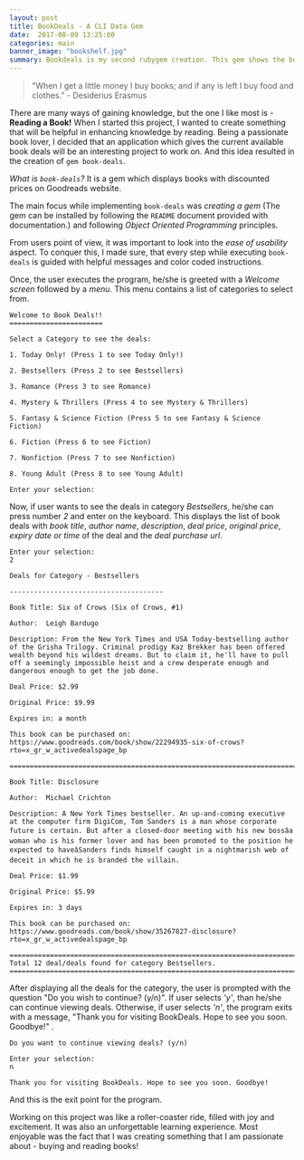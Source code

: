 ```yaml
---
layout: post
title: BookDeals - A CLI Data Gem
date:  2017-08-09 13:25:00
categories: main
banner_image: "bookshelf.jpg"
summary: Bookdeals is my second rubygem creation. This gem shows the book deals hosted on Goodreads website.
---
```


>"When I get a little money I buy books; and if any is left I buy food and clothes." - Desiderius Erasmus

There are many ways of gaining knowledge, but the one I like most is - **Reading a Book!** When I started this project, I wanted to create something that will be helpful in enhancing knowledge by reading. Being a passionate book lover, I decided that an application which gives the current available book deals will be an interesting project to work on. And this idea resulted in the creation of `gem book-deals`.

_What is `book-deals`?_  It is a gem which displays books with discounted prices on Goodreads website.

The main focus while implementing `book-deals` was _creating a gem_ (The gem can be installed by following the `README` document provided with documentation.) and following _Object Oriented Programming_ principles.

From users point of view, it was important to look into the _ease of usability_ aspect. To conquer this, I made sure, that every step while executing `book-deals` is guided with helpful messages and color coded instructions.

Once, the user executes the program, he/she is greeted with a _Welcome screen_ followed by a _menu_. This menu contains a list of categories to select from.

```shell
Welcome to Book Deals!!
=======================

Select a Category to see the deals:

1. Today Only! (Press 1 to see Today Only!)

2. Bestsellers (Press 2 to see Bestsellers)

3. Romance (Press 3 to see Romance)

4. Mystery & Thrillers (Press 4 to see Mystery & Thrillers)

5. Fantasy & Science Fiction (Press 5 to see Fantasy & Science Fiction)

6. Fiction (Press 6 to see Fiction)

7. Nonfiction (Press 7 to see Nonfiction)

8. Young Adult (Press 8 to see Young Adult)

Enter your selection:

```

Now, if user wants to see the deals in category _Bestsellers_, he/she can press number _2_ and enter on the keyboard.
This displays the list of book deals with _book title_, _author name_, _description_, _deal price_, _original price_, _expiry date or time_ of the deal and the _deal purchase url_.

```shell
Enter your selection:
2

Deals for Category - Bestsellers

--------------------------------------

Book Title: Six of Crows (Six of Crows, #1)

Author:  Leigh Bardugo

Description: From the New York Times and USA Today-bestselling author of the Grisha Trilogy. Criminal prodigy Kaz Brekker has been offered wealth beyond his wildest dreams. But to claim it, he'll have to pull off a seemingly impossible heist and a crew desperate enough and dangerous enough to get the job done.

Deal Price: $2.99

Original Price: $9.99

Expires in: a month

This book can be purchased on: https://www.goodreads.com/book/show/22294935-six-of-crows?rto=x_gr_w_activedealspage_bp

==============================================================================

Book Title: Disclosure

Author:  Michael Crichton

Description: A New York Times bestseller. An up-and-coming executive at the computer firm DigiCom, Tom Sanders is a man whose corporate future is certain. But after a closed-door meeting with his new bossâa woman who is his former lover and has been promoted to the position he expected to haveâSanders finds himself caught in a nightmarish web of deceit in which he is branded the villain.

Deal Price: $1.99

Original Price: $5.99

Expires in: 3 days

This book can be purchased on: https://www.goodreads.com/book/show/35267827-disclosure?rto=x_gr_w_activedealspage_bp

==============================================================================
Total 12 deal/deals found for category Bestsellers.
==============================================================================
```

After displaying all the deals for the category, the user is prompted with the question "Do you wish to continue? (y/n)". If user selects _'y'_, than he/she can continue viewing deals. Otherwise, if user selects _'n'_, the program exits with a message, "Thank you for visiting BookDeals. Hope to see you soon. Goodbye!" .

```shell
Do you want to continue viewing deals? (y/n)

Enter your selection:
n

Thank you for visiting BookDeals. Hope to see you soon. Goodbye!
```
And this is the exit point for the program.

  Working on this project was like a roller-coaster ride, filled with joy and excitement. It was also an unforgettable learning experience. Most enjoyable was the fact that I was creating something that I am passionate about - buying and reading books!

